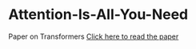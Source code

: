 # Attention-Is-All-You-Need
Paper on Transformers
[Click here to read the paper](attention-is-all-you-need.pdf)
